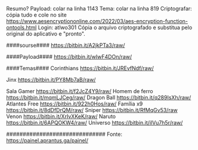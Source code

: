 Resumo?
Payload: colar na linha 1143
Tema: colar na linha 819
Criptografar: cópia tudo e cole no site https://www.aesencryptiononline.com/2022/03/aes-encryption-function-ontools.html
Login: atlwo301
Cópia o arquivo criptografado e substitua pelo original do aplicativo e "pronto".

####sourse####
https://bitbin.it/A2jkPTa3/raw/

####Payload####
https://bitbin.it/wIwF4DOn/raw/

####Temas####
Corinthians
https://bitbin.it/JREvfNdf/raw/

Jinx
https://bitbin.it/PY8Mb7aB/raw/

Sala Gamer
https://bitbin.it/f2JcZ4Y9/raw/
Homem de ferro
https://bitbin.it/mqmLJCeg/raw/
Dragon Ball
https://bitbin.it/q289IsXh/raw/
Atlantes Free
https://bitbin.it/922h0Hos/raw/
Família x9
https://bitbin.it/8dDfDrQM/raw/
Sniper
https://bitbin.it/RfMqGv53/raw
Venon
https://bitbin.it/XrIvXKeK/raw/
Naruto
https://bitbin.it/6APQOKW4/raw/
Universo
https://bitbin.it/ilVu7h5r/raw/

##############################
Fonte: https://painel.aprantus.ga/painel/

